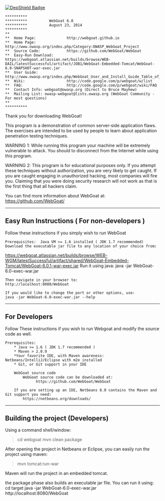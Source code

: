 [![DepShield Badge](https://depshield.sonatype.org/badges/bigspotteddog/WebGoat/depshield.svg)](https://sonatype.github.io/depshield-github-pages)

```
**********
**********          WebGoat 6.0
**********          August 23, 2014
**********
**
**  Home Page:              http://webgoat.github.io
**  Home Page:              http://www.owasp.org/index.php/Category:OWASP_WebGoat_Project
**  Source Code:            https://github.com/WebGoat/WebGoat
**  Easy-Run Download:      https://webgoat.atlassian.net/builds/browse/WEB-DAIL/latestSuccessful/artifact/JOB1/WebGoat-Embedded-Tomcat/WebGoat-6.0-SNAPSHOT-war-exec.jar  
**  User Guide:             http://www.owasp.org/index.php/WebGoat_User_and_Install_Guide_Table_of_Contents
**  Wiki:                   http://code.google.com/p/webgoat/w/list
**  FAQ:                    http://code.google.com/p/webgoat/wiki/FAQ
**  Contact Info: webgoat@owasp.org (Direct to Bruce Mayhew)
**  Mailing List: owasp-webgoat@lists.owasp.org (WebGoat Community - For most questions)
**
**********
```

Thank you for downloading WebGoat!

This program is a demonstration of common server-side
application flaws.  The exercises are intended to
be used by people to learn about application penetration
testing techniques.


WARNING 1: While running this program your machine will be 
extremely vulnerable to attack. You should to disconnect
from the Internet while using this program.

WARNING 2: This program is for educational purposes only. If you
attempt these techniques without authorization, you are very
likely to get caught.  If you are caught engaging in unauthorized
hacking, most companies will fire you. Claiming that you were
doing security research will not work as that is the first thing
that all hackers claim.

You can find more information about WebGoat at:
https://github.com/WebGoat/

----------------------------------------------------------------------------------------
Easy Run Instructions ( For non-developers )
----------------------------------------------------------------------------------------
Follow these instructions if you simply wish to run WebGoat

    Prerequisites:  Java VM >= 1.6 installed ( JDK 1.7 recommended)
    Download the executable jar file to any location of your choice from:
https://webgoat.atlassian.net/builds/browse/WEB-WGM/latestSuccessful/artifact/shared/WebGoat-Embedded-Tomcat/WebGoat-6.0.1-war-exec.jar
    Run it using java:
        java -jar WebGoat-6.0-exec-war.jar

    Then navigate in your browser to:
    http://localhost:8080/WebGoat

    If you would like to change the port or other options, use:
    java -jar WebGoat-6.0-exec-war.jar --help

----------------------------------------------------------------------------------------
For Developers 
----------------------------------------------------------------------------------------
Follow These instructions if you wish to run Webgoat and modify the source code as well.

    Prerequisites:
        * Java >= 1.6 ( JDK 1.7 recommended )
        * Maven > 2.0.9
        *Your favorite IDE, with Maven awareness: Netbeans/IntelliJ/Eclipse with m2e installed
        * Git, or Git support in your IDE
        
        WebGoat source code
            WebGoat source code can be downloaded at: 
                  https://github.com/WebGoat/WebGoat

        If you are setting up an IDE, Netbeans 8.0 contains the Maven and Git support you need:
            https://netbeans.org/downloads/
	
---------------------------------
Building the project (Developers)
---------------------------------

Using a command shell/window:

> cd webgoat
> mvn clean package

After opening the project in Netbeans or Eclipse, you can easily run the project using maven:

> mvn tomcat:run-war

Maven will run the project in an embedded tomcat.

the package phase also builds an executable jar file. You can run it using:
cd target
java -jar WebGoat-6.0-exec-war.jar
http://localhost:8080/WebGoat
